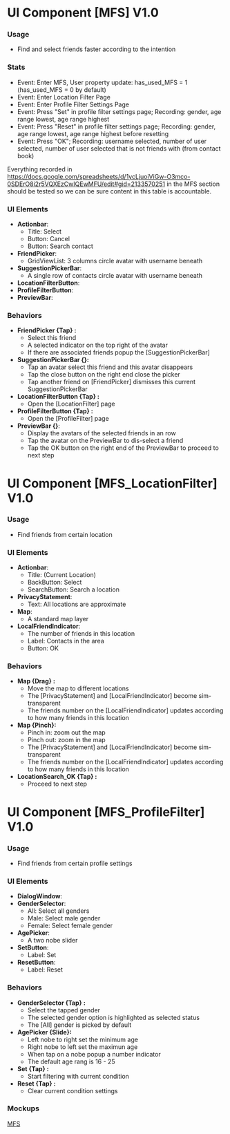 # UI Component [MFS] V1.0
### Usage
- Find and select friends faster according to the intention

### Stats
- Event: Enter MFS, User property update: has_used_MFS = 1 (has_used_MFS = 0 by default)
- Event: Enter Location Filter Page
- Event: Enter Profile Filter Settings Page
- Event: Press "Set" in profile filter settings page; Recording: gender, age range lowest, age range highest
- Event: Press "Reset" in profile filter settings page; Recording: gender, age range lowest, age range highest before resetting
- Event: Press "OK"; Recording: username selected, number of user selected, number of user selected that is not friends with (from contact book)

Everything recorded in https://docs.google.com/spreadsheets/d/1ycLjuoiViGw-O3mco-0SDErO8i2r5VQXEzCwIQEwMFU/edit#gid=2133570251 in the MFS section should be tested so we can be sure content in this table is accountable. 

### UI Elements
- **Actionbar**:
  - Title: Select
  - Button: Cancel
  - Button: Search contact
- **FriendPicker**:
  - GridViewList: 3 columns circle avatar with username beneath
- **SuggestionPickerBar**:
  - A single row of contacts circle avatar with username beneath
- **LocationFilterButton**:
- **ProfileFilterButton**:
- **PreviewBar**:

 
### Behaviors 
- **FriendPicker {Tap} :**
  - Select this friend
  - A selected indicator on the top right of the avatar
  - If there are associated friends popup the [SuggestionPickerBar]
- **SuggestionPickerBar {}:**
  - Tap an avatar select this friend and this avatar disappears
  - Tap the close button on the right end close the picker
  - Tap another friend on [FriendPicker] dismisses this current SuggestionPickerBar
- **LocationFilterButton {Tap} :** 
  - Open the [LocationFilter] page 
- **ProfileFilterButton {Tap} :** 
  - Open the [ProfileFilter] page 
- **PreviewBar {}**:
  - Display the avatars of the selected friends in an row
  - Tap the avatar on the PreviewBar to dis-select a friend
  - Tap the OK button on the right end of the PreviewBar to proceed to next step


# UI Component [MFS_LocationFilter] V1.0
### Usage
- Find friends from certain location


### UI Elements
- **Actionbar**:
  - Title: (Current Location)
  - BackButton: Select
  - SearchButton: Search a location
- **PrivacyStatement**:
  - Text: All locations are approximate
- **Map**:
  - A standard map layer
- **LocalFriendIndicator**: 
  - The number of friends in this location
  - Label: Contacts in the area
  - Button: OK

 
### Behaviors 
- **Map {Drag} :**
  - Move the map to different locations
  - The [PrivacyStatement] and [LocalFriendIndicator] become sim-transparent
  - The friends number on the [LocalFriendIndicator] updates according to how many friends in this location
- **Map {Pinch}:**
  - Pinch in: zoom out the map
  - Pinch out: zoom in the map
  - The [PrivacyStatement] and [LocalFriendIndicator] become sim-transparent
  - The friends number on the [LocalFriendIndicator] updates according to how many friends in this location
- **LocationSearch_OK {Tap} :** 
  - Proceed to next step


# UI Component [MFS_ProfileFilter] V1.0
### Usage
- Find friends from certain profile settings


### UI Elements
- **DialogWindow**:
- **GenderSelector**:
  - All: Select all genders
  - Male: Select male gender
  - Female: Select female gender
- **AgePicker**:
  - A two nobe slider
- **SetButton**: 
  - Label: Set
- **ResetButton**: 
  - Label: Reset

 
### Behaviors 
- **GenderSelector {Tap} :**
  - Select the tapped gender
  - The selected gender option is highlighted as selected status
  - The [All] gender is picked by default
- **AgePicker {Slide}:**
  - Left nobe to right set the minimum age
  - Right nobe to left set the maximun age
  - When tap on a nobe popup a number indicator
  - The default age rang is 16 - 25
- **Set {Tap} :** 
  - Start filtering with current condition
- **Reset {Tap} :** 
  - Clear current condition settings 

### Mockups
[MFS](https://drive.google.com/drive/folders/0ByrgX886wsYdN05PeXpiV245NHM?usp=sharing)
